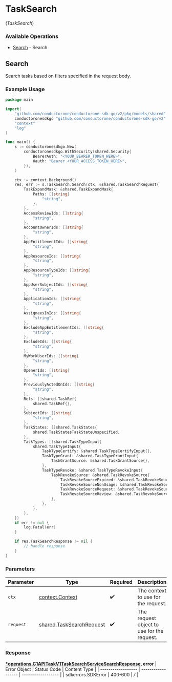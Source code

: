 # TaskSearch
(*TaskSearch*)

### Available Operations

* [Search](#search) - Search

## Search

Search tasks based on filters specified in the request body.

### Example Usage

```go
package main

import(
	"github.com/conductorone/conductorone-sdk-go/v2/pkg/models/shared"
	conductoronesdkgo "github.com/conductorone/conductorone-sdk-go/v2"
	"context"
	"log"
)

func main() {
    s := conductoronesdkgo.New(
        conductoronesdkgo.WithSecurity(shared.Security{
            BearerAuth: "<YOUR_BEARER_TOKEN_HERE>",
            Oauth: "Bearer <YOUR_ACCESS_TOKEN_HERE>",
        }),
    )

    ctx := context.Background()
    res, err := s.TaskSearch.Search(ctx, &shared.TaskSearchRequest{
        TaskExpandMask: &shared.TaskExpandMask{
            Paths: []string{
                "string",
            },
        },
        AccessReviewIds: []string{
            "string",
        },
        AccountOwnerIds: []string{
            "string",
        },
        AppEntitlementIds: []string{
            "string",
        },
        AppResourceIds: []string{
            "string",
        },
        AppResourceTypeIds: []string{
            "string",
        },
        AppUserSubjectIds: []string{
            "string",
        },
        ApplicationIds: []string{
            "string",
        },
        AssigneesInIds: []string{
            "string",
        },
        ExcludeAppEntitlementIds: []string{
            "string",
        },
        ExcludeIds: []string{
            "string",
        },
        MyWorkUserIds: []string{
            "string",
        },
        OpenerIds: []string{
            "string",
        },
        PreviouslyActedOnIds: []string{
            "string",
        },
        Refs: []shared.TaskRef{
            shared.TaskRef{},
        },
        SubjectIds: []string{
            "string",
        },
        TaskStates: []shared.TaskStates{
            shared.TaskStatesTaskStateUnspecified,
        },
        TaskTypes: []shared.TaskTypeInput{
            shared.TaskTypeInput{
                TaskTypeCertify: &shared.TaskTypeCertifyInput{},
                TaskTypeGrant: &shared.TaskTypeGrantInput{
                    TaskGrantSource: &shared.TaskGrantSource{},
                },
                TaskTypeRevoke: &shared.TaskTypeRevokeInput{
                    TaskRevokeSource: &shared.TaskRevokeSource{
                        TaskRevokeSourceExpired: &shared.TaskRevokeSourceExpired{},
                        TaskRevokeSourceNonUsage: &shared.TaskRevokeSourceNonUsage{},
                        TaskRevokeSourceRequest: &shared.TaskRevokeSourceRequest{},
                        TaskRevokeSourceReview: &shared.TaskRevokeSourceReview{},
                    },
                },
            },
        },
    })
    if err != nil {
        log.Fatal(err)
    }

    if res.TaskSearchResponse != nil {
        // handle response
    }
}
```

### Parameters

| Parameter                                                                | Type                                                                     | Required                                                                 | Description                                                              |
| ------------------------------------------------------------------------ | ------------------------------------------------------------------------ | ------------------------------------------------------------------------ | ------------------------------------------------------------------------ |
| `ctx`                                                                    | [context.Context](https://pkg.go.dev/context#Context)                    | :heavy_check_mark:                                                       | The context to use for the request.                                      |
| `request`                                                                | [shared.TaskSearchRequest](../../pkg/models/shared/tasksearchrequest.md) | :heavy_check_mark:                                                       | The request object to use for the request.                               |


### Response

**[*operations.C1APITaskV1TaskSearchServiceSearchResponse](../../pkg/models/operations/c1apitaskv1tasksearchservicesearchresponse.md), error**
| Error Object       | Status Code        | Content Type       |
| ------------------ | ------------------ | ------------------ |
| sdkerrors.SDKError | 400-600            | */*                |
